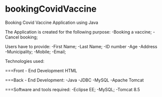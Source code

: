 # bookingCovidVaccine
Booking Covid Vaccine Application using Java


The Application is created for the following purpose:
-Booking a vaccine;
-Cancel booking;

Users have to provide:
-First Name;
-Last Name;
-ID number
-Age
-Address
-Municipality;
-Mobile;
-Email;

Technologies used:

===Front - End Development
HTML

===Back - End Development:
-Java
-JDBC
-MySQL
-Apache Tomcat

===Software and tools required:
-Eclipse EE;
-MySQL;
-Tomcat 8.5


